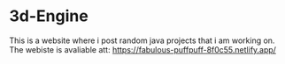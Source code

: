 # 3d-Engine
This is a website where i post random java projects that i am working on.
The webiste is avaliable att: https://fabulous-puffpuff-8f0c55.netlify.app/
